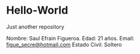 # Hello-World
Just another repository

Nombre: Saul Efrain Figueroa.
Edad: 21 años.
Email: figue_secre@hotmail.com
Estado Civil: Soltero
